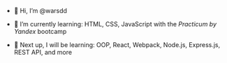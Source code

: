 - 👋 Hi, I’m @warsdd

- 🌱 I’m currently learning: HTML, CSS, JavaScript with the _Practicum by Yandex_ bootcamp
- 👀 Next up, I will be learning: OOP, React, Webpack, Node.js, Express.js, REST API, and more
<!--- 💞️ I’m looking to collaborate on ...
- 📫 How to reach me ... --->

<!---
warsdd/warsdd is a ✨ special ✨ repository because its `README.md` (this file) appears on your GitHub profile.
You can click the Preview link to take a look at your changes.
--->

